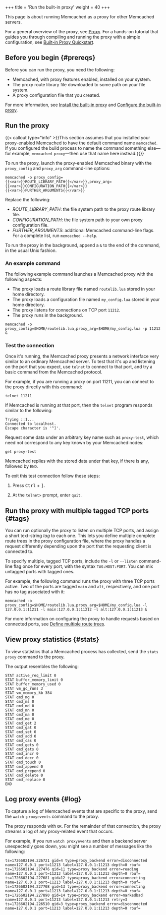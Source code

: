 +++
title = 'Run the built-in proxy'
weight = 40
+++

This page is about running Memcached as a proxy for other Memcached servers.

For a general overview of the proxy, see [Proxy]({{<legacy_proxy_base_path>}}). For a hands-on tutorial that guides you through compiling and running the proxy with a simple configuration, see [Built-in Proxy Quickstart]({{<proxy_base_path>}}quickstart).

## Before you begin {#prereqs}

Before you can run the proxy, you need the following:

* Memcached, with proxy features enabled, installed on your system.
* The proxy route library file downloaded to some path on your file system.
* A proxy configuration file that you created.

For more information, see [Install the built-in proxy]({{<proxy_base_path>}}install) and
[Configure the built-in proxy]({{<proxy_base_path>}}configure).

## Run the proxy

{{< callout type="info" >}}This section assumes that you installed your proxy-enabled Memcached to have the default command name `memcached`. If you configured the build process to name the command something else—for example, `memcached-proxy`—then use that name here instead.{{</callout>}}

To run the proxy, launch the proxy-enabled Memcached binary with the `proxy_config` and `proxy_arg` command-line options:

```
memcached -o proxy_config={{<var>}}ROUTE_LIBRARY_PATH{{</var>}},proxy_arg={{<var>}}CONFIGURATION_PATH{{</var>}} {{<var>}}FURTHER_ARGUMENTS{{</var>}}
```

Replace the following:

* <var>ROUTE_LIBRARY_PATH</var>: the file system path to the proxy route library file.
* <var>CONFIGURATION_PATH</var>: the file system path to your own proxy configuration file.
* <var>FURTHER_ARGUMENTS</var>: additional Memcached command-line flags. For a complete list, run `memcached --help`.

To run the proxy in the background, append a `&` to the end of the command, in the usual Unix fashion.

### An example command

The following example command launches a Memcached proxy with the following aspects:

* The proxy loads a route library file named `routelib.lua` stored in your home directory.
* The proxy loads a configuration file named `my_config.lua` stored in your home directory.
* The proxy listens for connections on TCP port `11212`.
* The proxy runs in the background.

```
memcached -o proxy_config=$HOME/routelib.lua,proxy_arg=$HOME/my_config.lua -p 11212 &
```

### Test the connection

Once it's running, the Memcached proxy presents a network interface very similar to an ordinary Memcached server. To test that it's up and listening on the port that you expect, use `telnet` to connect to that port, and try a basic command from the Memcached protocol.

For example, if you are running a proxy on port 11211, you can connect to the proxy directly with this command:

```
telnet 11211
```

If Memcached is running at that port, then the `telnet` program responds similar to the following:

```
Trying ::1...
Connected to localhost.
Escape character is '^]'.
```

Request some data under an arbitrary key name such as `proxy-test`, which need not correspond to any key known by your Memcached nodes:

```
get proxy-test
```

Memcached replies with the stored data under that key, if there is any, followed by `END`.

To exit this test connection follow these steps:

1. Press <kbd>Ctrl</kbd> + <kbd>]</kbd>.

1. At the `telnet>` prompt, enter `quit`.

## Run the proxy with multiple tagged TCP ports {#tags}

You can run optionally the proxy to listen on multiple TCP ports, and assign a short text-string _tag_ to each one. This lets you define multiple complete route trees in the proxy configuration file, where the proxy handles a request differently depending upon the port that the requesting client is connected to.

To specify multiple, tagged TCP ports, include the `-l` or `--listen` command-line flag once for every port, with the syntax `TAG:HOST:PORT`. You can mix untagged ports with tagged ones.

For example, the following command runs the proxy with three TCP ports active. Two of the ports are tagged `main` and `alt`, respectively, and one port has no tag associated with it:

```
memcached -o proxy_config=$HOME/routelib.lua,proxy_arg=$HOME/my_config.lua -l 127.0.0.1:11211 -l main:127.0.0.1:11212 -l alt:127.0.0.1:11213 &
```

For more information on configuring the proxy to handle requests based on connected ports, see [Define multiple route trees]({{<proxy_base_path>}}configure/#multiple-trees).

## View proxy statistics {#stats}

To view statistics that a Memcached process has collected, send the `stats proxy` command to the proxy.

The output resembles the following:

```
STAT active_req_limit 0
STAT buffer_memory_limit 0
STAT buffer_memory_used 0
STAT vm_gc_runs 3
STAT vm_memory_kb 384
STAT cmd_mg 0
STAT cmd_ms 0
STAT cmd_md 0
STAT cmd_mn 0
STAT cmd_ma 0
STAT cmd_me 0
STAT cmd_get 2
STAT cmd_gat 0
STAT cmd_set 0
STAT cmd_add 0
STAT cmd_cas 0
STAT cmd_gets 0
STAT cmd_gats 0
STAT cmd_incr 0
STAT cmd_decr 0
STAT cmd_touch 0
STAT cmd_append 0
STAT cmd_prepend 0
STAT cmd_delete 0
STAT cmd_replace 0
END
```

## Log proxy events {#log}

To capture a log of Memcached events that are specific to the proxy, send the `watch proxyevents` command to the proxy.

The proxy responds with `OK`. For the remainder of that connection, the proxy streams a log of any proxy-related event that occurs.

For example, if you run `watch proxyevents` and then a backend server unexpectedly goes down, you might see a number of messages like the following:

```
ts=1726602194.226721 gid=4 type=proxy_backend error=disconnected name=127.0.0.1 port=11213 label=127.0.0.1:11213 depth=0 rbuf=
ts=1726602194.227476 gid=11 type=proxy_backend error=reading name=127.0.0.1 port=11213 label=127.0.0.1:11213 depth=0 rbuf=
ts=1726602194.227681 gid=12 type=proxy_backend error=connecting name=127.0.0.1 port=11213 label=127.0.0.1:11213 depth=0 rbuf=
ts=1726602194.227708 gid=13 type=proxy_backend error=connecting name=127.0.0.1 port=11213 label=127.0.0.1:11213 depth=0 rbuf=
ts=1726602194.227890 gid=14 type=proxy_backend error=markedbad name=127.0.0.1 port=11213 label=127.0.0.1:11213 retry=3
ts=1726602194.226510 gid=3 type=proxy_backend error=disconnected name=127.0.0.1 port=11213 label=127.0.0.1:11213 depth=0 rbuf=
```
